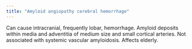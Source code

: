 ```yaml
---
title: "Amyloid angiopathy cerebral hemorrhage"
---
```

Can cause intracranial, frequently lobar, hemorrhage. Amyloid deposits within media and adventitia of medium size and small cortical arteries. Not associated with systemic vascular amyloidosis. Affects elderly.

